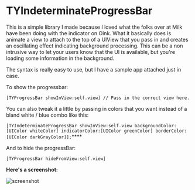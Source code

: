 TYIndeterminateProgressBar
==========================

This is a simple library I made because I loved what the folks over at Milk have been doing with the indicator on Oink. What it basically does is animate a view to attach to the top of a UIView that you pass in and creates an oscillating effect indicating background processing. This can be a non intrusive way to let your users know that the UI is available, but you're loading some information in the background.

The syntax is really easy to use, but I have a sample app attached just in case. 

To show the progressbar:

`[TYProgressBar showInView:self.view] // Pass in the correct view here.`

You can also tweak it a little by passing in colors that you want instead of a bland white / blue combo like this:

`[TYIndeterminateProgressBar showInView:self.view backgroundColor:[UIColor whiteColor] indicatorColor:[UIColor greenColor] borderColor:[UIColor darkGrayColor]];`****

And to hide the progressBar:

`[TYProgressBar hideFromView:self.view]`

**Here's a screenshot:**

![screenshot](http://img827.imageshack.us/img827/7020/screenshot20120305at847.png)